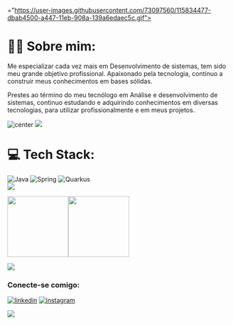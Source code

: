 ="https://user-images.githubusercontent.com/73097560/115834477-dbab4500-a447-11eb-908a-139a6edaec5c.gif"> 

# 👨‍💻 Sobre mim:
Me especializar cada vez mais em Desenvolvimento de sistemas, tem sido meu grande objetivo profissional. Apaixonado pela tecnologia, continuo a construir meus conhecimentos em bases sólidas.

Prestes ao término do meu tecnólogo em Análise e desenvolvimento de sistemas, continuo estudando e adquirindo conhecimentos em diversas tecnologias, para utilizar profissionalmente e em meus projetos.

![center](https://komarev.com/ghpvc/?username=leandroleiteh&color=447ff7&label=Visitor+count)
<img src="https://user-images.githubusercontent.com/73097560/115834477-dbab4500-a447-11eb-908a-139a6edaec5c.gif">


# 💻 Tech Stack:
![Java](https://img.shields.io/badge/Java-%23ED8B00.svg?style=for-the-badge&logo=Java&logoColor=white) ![Spring](https://img.shields.io/badge/spring%20boot-%236DB33F.svg?style=for-the-badge&logo=spring&logoColor=white) ![Quarkus](https://img.shields.io/badge/Quarkus-C71A36?style=for-the-badge&logo=Quarkus&logoColor=white)  
<img src="https://user-images.githubusercontent.com/73097560/115834477-dbab4500-a447-11eb-908a-139a6edaec5c.gif"> 

<a href="https://github.com/leandroleiteh"><img height="137px" src="https://github-readme-stats.vercel.app/api?username=leandroleiteh&hide_title=true&hide_border=true&show_icons=true&include_all_commits=true&count_private=true&line_height=21&text_color=000&icon_color=000&bg_color=0,ea6161,ffc64d,fffc4d,52fa5a&theme=graywhite" /><!-- wi*quL3fcV --><img height="137px" src="https://github-readme-stats.vercel.app/api/top-langs/?username=leandroleiteh&hide=html&hide_title=true&hide_border=true&layout=compact&langs_count=6&exclude_repo=comp426,Redventures-Movie-Quotes&text_color=000&icon_color=fff&bg_color=0,52fa5a,4dfcff,c64dff&theme=graywhite" /></a>

<img src="https://user-images.githubusercontent.com/73097560/115834477-dbab4500-a447-11eb-908a-139a6edaec5c.gif"> 

<h3 align="left">Conecte-se comigo:</h3>

<a href="https://www.linkedin.com/in/leandroleite-ti" target="_blank"><img src="https://img.icons8.com/color/96/000000/linkedin.png" alt="linkedin"/></a>
<a href="https://www.instagram.com/leandroleiteh" target="_blank"><img src="https://img.icons8.com/color/96/000000/instagram-new.png" alt="instagram"/></a> <br>

<img src="https://user-images.githubusercontent.com/73097560/115834477-dbab4500-a447-11eb-908a-139a6edaec5c.gif"> 




